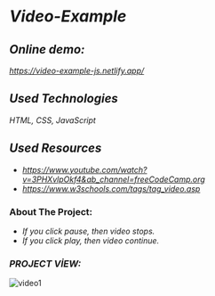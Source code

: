 # *Video-Example*

## *Online demo:*
*https://video-example-js.netlify.app/*

## *Used Technologies*
*HTML, CSS, JavaScript*

## *Used Resources*
* *https://www.youtube.com/watch?v=3PHXvlpOkf4&ab_channel=freeCodeCamp.org*
* *https://www.w3schools.com/tags/tag_video.asp*

### About The Project:
* *If you click pause, then video stops.*
* *If you click play, then video continue.*

### *PROJECT VİEW:*


![video1](https://user-images.githubusercontent.com/63058707/132302152-e042b850-00c7-4b84-a287-b83669e91f33.jpg)
